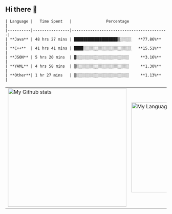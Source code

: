## Hi there 👋

```
| Language |   Time Spent   |               Percentage                 |
|----------|----------------|------------------------------------------|
| **Java** | 48 hrs 27 mins | ███████████████████▒░░░░░   **77.86%**   |
| **C++**  | 41 hrs 41 mins | ████░░░░░░░░░░░░░░░░░░░░░   **15.51%**   |
| **JSON** | 5 hrs 20 mins  | ▓░░░░░░░░░░░░░░░░░░░░░░░     **3.16%**   |
| **YAML** | 4 hrs 58 mins  | ▒░░░░░░░░░░░░░░░░░░░░░░░     **1.30%**   |
| **Other**| 1 hr 27 mins   | ▒░░░░░░░░░░░░░░░░░░░░░░░     **1.13%**   |
```
<!-- GRS (Dark Mode) -->
<a href="https://github.com/qwerty541#gh-dark-mode-only">
  <table cellspacing="0" cellpadding="0">
    <tr>
      <td style="border: 0;">
        <img
          src="https://github-readme-stats-steel-omega.vercel.app/api?username=qwerty541&show_icons=true&include_all_commits=true&icon_color=2d77dc&title_color=2d77dc&text_color=ffffff&bg_color=0d1117&hide_border=true&number_format=long&rank_icon=percentile&show=reviews,discussions_started,discussions_answered,prs_merged,prs_merged_percentage&disable_animations=true#gh-dark-mode-only"
          alt="My Github stats"
          height="370"
        />
      </td>
      <td style="border: 0;">
        <img
          src="https://github-readme-stats-steel-omega.vercel.app/api/top-langs/?username=qwerty541&layout=pie&icon_color=2d77dc&title_color=2d77dc&text_color=ffffff&bg_color=0d1117&hide_border=true&langs_count=10&size_weight=0.5&count_weight=0.5&custom_title=Langs%20distribution%20in%20my%20repos&disable_animations=true#gh-dark-mode-only"
          alt="My Language stats"
          width="280"
        />
      </td>
    </tr>
  </table>
</a>
